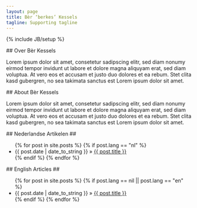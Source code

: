 ```yaml
---
layout: page
title: Bèr ‘berkes’ Kessels
tagline: Supporting tagline
---
```

{% include JB/setup %}

<section class="about nl" lang="nl">
## Over Bèr Kessels 

Lorem ipsum dolor sit amet, consetetur sadipscing elitr, sed diam nonumy eirmod
tempor invidunt ut labore et dolore magna aliquyam erat, sed diam voluptua. At
vero eos et accusam et justo duo dolores et ea rebum. Stet clita kasd gubergren,
no sea takimata sanctus est Lorem ipsum dolor sit amet.
</section>
<section class="about en" lang="en">
## About Bèr Kessels 

Lorem ipsum dolor sit amet, consetetur sadipscing elitr, sed diam nonumy eirmod
tempor invidunt ut labore et dolore magna aliquyam erat, sed diam voluptua. At
vero eos et accusam et justo duo dolores et ea rebum. Stet clita kasd gubergren,
no sea takimata sanctus est Lorem ipsum dolor sit amet.
</section>

<section class="posts nl" lang="nl">
## Nederlandse Artikelen ##
<ul class="posts">
  {% for post in site.posts %}
    {% if post.lang == "nl" %}
      <li><span>{{ post.date | date_to_string }}</span> &raquo; <a href="{{ BASE_PATH }}{{ post.url }}">{{ post.title }}</a></li>
    {% endif %}
  {% endfor %}
</ul>
</section>
<section class="posts en" lang="en">
## English Articles ##
<ul class="posts">
  {% for post in site.posts %}
    {% if post.lang == nil || post.lang == "en" %}
      <li><span>{{ post.date | date_to_string }}</span> &raquo; <a href="{{ BASE_PATH }}{{ post.url }}">{{ post.title }}</a></li>
    {% endif %}
  {% endfor %}
</ul>
</section>

